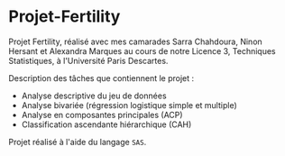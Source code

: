 # Projet-Fertility
Projet Fertility, réalisé avec mes camarades Sarra Chahdoura, Ninon Hersant et Alexandra Marques au cours de notre Licence 3, Techniques Statistiques, à l'Université Paris Descartes.  

Description des tâches que contiennent le projet :
- Analyse descriptive du jeu de données
- Analyse bivariée (régression logistique simple et multiple)
- Analyse en composantes principales (ACP)
- Classification ascendante hiérarchique (CAH)

Projet réalisé à l'aide du langage `SAS`.
